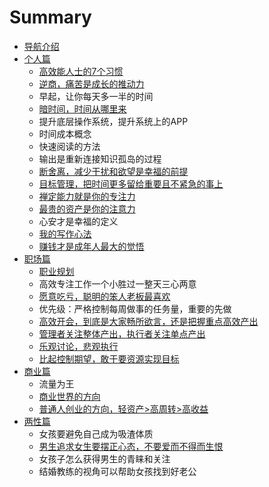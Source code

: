 # Summary

* [导航介绍](README.md)
* [个人篇](chapter1.md)
  * [高效能人士的7个习惯](chapter1/gao-xiao-neng-ren-shi-de-7-ge-xi-guan.md)
  * [逆商，痛苦是成长的推动力](chapter1/ni-shang-ff0c-tong-ku-shi-cheng-chang-de-tui-dong-li.md)
  * 早起，让你每天多一半的时间
  * [暗时间，时间从哪里来](chapter1/an-shi-jian-ff0c-sui-pian-shi-jian-de-li-yong-ti-gao-xiao-lv.md)
  * 提升底层操作系统，提升系统上的APP
  * 时间成本概念
  * 快速阅读的方法
  * 输出是重新连接知识孤岛的过程
  * [断舍离，减少干扰和欲望是幸福的前提](chapter1/duan-she-li-ff0c-jian-shao-gan-rao-he-yu-wang-shi-xing-fu-de-qian-ti.md)
  * [目标管理，把时间更多留给重要且不紧急的事上](chapter1/mu-biao-guan-li-ff0c-ba-shi-jian-geng-duo-liu-gei-zhong-yao-qie-bu-jin-ji-de-shi-shang.md)
  * [禅定能力就是你的专注力](chapter1/shan-ding-neng-li-jiu-shi-ni-de-zhuan-zhu-li.md)
  * [最贵的资产是你的注意力](chapter1/zui-gui-de-zi-chan-shi-ni-de-zhu-yi-li.md)
  * 心安才是幸福的定义
  * [我的写作心法](chapter1/wo-de-xie-zuo-xin-fa.md)
  * [赚钱才是成年人最大的觉悟](chapter1/zhuan-qian-cai-shi-cheng-nian-ren-zui-da-de-jue-wu.md)
* [职场篇](zhi-chang-pian.md)
  * [职业规划](zhi-chang-pian/zhi-ye-gui-hua.md)
  * 高效专注工作一个小胜过一整天三心两意
  * [愿意吃亏，聪明的笨人老板最喜欢](zhi-chang-pian/cong-ming-de-ben-ren-zui-rang-ling-dao-xi-huan.md)
  * 优先级：严格控制每周做事的任务量，重要的先做
  * [高效开会，到底是大家畅所欲言，还是把握重点高效产出](zhi-chang-pian/gao-xiao-kai-hui-ff0c-dao-di-shi-da-jia-chang-suo-yu-yan-ff0c-huan-shi-ba-wo-zhong-dian-gao-xiao-chan-chu.md)
  * [管理者关注整体产出，执行者关注单点产出](zhi-chang-pian/guan-li-zhe-guan-zhu-zheng-ti-chan-chu-ff0c-zhi-xing-zhe-guan-zhu-dan-dian-chan-chu.md)
  * [乐观讨论，悲观执行](zhi-chang-pian/le-guan-tao-lun-ff0c-bei-guan-zhi-xing.md)
  * [比起控制期望，敢于要资源实现目标](zhi-chang-pian/bi-qi-kong-zhi-qi-wang-ff0c-gan-yu-yao-zi-yuan-shi-xian-mu-biao.md)
* [商业篇](shang-ye-pian.md)
  * 流量为王
  * [商业世界的方向](shang-ye-pian/shang-ye-shi-jie-de-fang-xiang.md)
  * [普通人创业的方向，轻资产&gt;高周转&gt;高收益](chuang-ye-pian/qing-chuang-ye.md)
* [两性篇](liang-xing-pian.md)
  * 女孩要避免自己成为吸渣体质
  * [男生追求女生要摆正心态，不要爱而不得而生恨](liang-xing-pian/nan-sheng-zhui-qiu-nv-sheng-yao-bai-zheng-xin-tai-ff0c-bu-yao-ai-er-bu-de-er-sheng-hen.md)
  * 女孩子怎么获得男生的青睐和关注
  * 结婚教练的视角可以帮助女孩找到好老公

